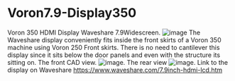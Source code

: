 # Voron7.9-Display350
Voron 350 HDMI Display Waveshare 7.9Widescreen.
![image](https://github.com/robermeyer/Voron7.9-Display350/assets/7516894/59204c27-46af-43dc-86ec-1074682012bb)
The Waveshare display conveniently fits inside the front skirts of a Voron 350 machine using Voron 250 Front skirts.
There is no need to cantilever this display since it sits below the door panels and even with the structure its sitting on.
The front CAD view.
![image](https://github.com/robermeyer/Voron7.9-Display350/assets/7516894/d204d2b0-6c87-41ed-a838-005617079ab0).
The rear view
![image](https://github.com/robermeyer/Voron7.9-Display350/assets/7516894/b97ec946-efeb-4030-ad04-48f280380736).
Link to the display on Waveshare
https://www.waveshare.com/7.9inch-hdmi-lcd.htm
